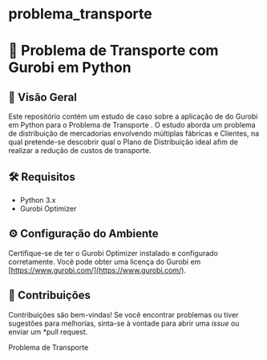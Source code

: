 # problema_transporte

# 🚚 Problema de Transporte com Gurobi em Python

## 📖 Visão Geral

Este repositório contém um estudo de caso sobre a aplicação de do Gurobi em Python para o Problema de Transporte . O estudo aborda um problema de distribuição de mercadorias envolvendo múltiplas fábricas e Clientes, na qual pretende-se descobrir qual o Plano de Distribuição ideal afim de realizar a redução de custos de transporte.

## 🛠️ Requisitos

- Python 3.x
- Gurobi Optimizer

## ⚙️ Configuração do Ambiente

Certifique-se de ter o Gurobi Optimizer instalado e configurado corretamente. Você pode obter uma licença do Gurobi em [https://www.gurobi.com/](https://www.gurobi.com/).

## 🤝 Contribuições

Contribuições são bem-vindas! Se você encontrar problemas ou tiver sugestões para melhorias, sinta-se à vontade para abrir uma *issue* ou enviar um *pull request.


Problema de Transporte
